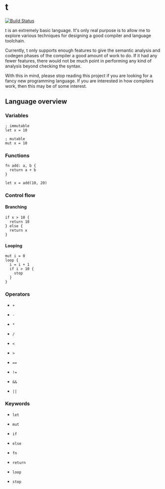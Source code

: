 # t

[![Build Status](https://travis-ci.com/thomas-crane/t.svg?token=stAj7zoP2UACMHFzdTXv&branch=master)](https://travis-ci.com/thomas-crane/t)

t is an extremely basic language. It's only real purpose is to allow me to explore various techniques for designing a good compiler and language toolchain.

Currently, t only supports enough features to give the semantic analysis and codegen phases of the compiler a good amount of work to do. If it had any fewer features, there would not be much point in performing any kind of analysis beyond checking the syntax.

With this in mind, please stop reading this project if you are looking for a fancy new programming language. If you are interested in how compilers work, then this may be of some interest.

## Language overview

### Variables

```
; immutable
let x = 10

; mutable
mut x = 10
```

### Functions

```
fn add: a, b {
  return a + b
}

let x = add(10, 20)
```

### Control flow

#### Branching

```
if x > 10 {
  return 10
} else {
  return x
}
```

#### Looping

```
mut i = 0
loop {
  i = i + 1
  if i > 10 {
    stop
  }
}
```

### Operators

+ `+`
+ `-`
+ `*`
+ `/`

+ `<`
+ `>`
+ `==`
+ `!=`

+ `&&`
+ `||`

### Keywords

+ `let`
+ `mut`

+ `if`
+ `else`

+ `fn`
+ `return`

+ `loop`
+ `stop`
